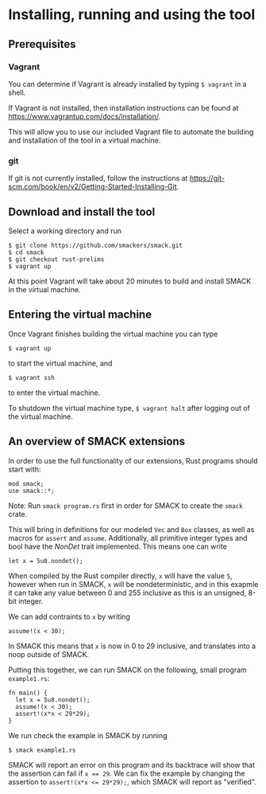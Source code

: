# Installing, running and using the tool
## Prerequisites
### Vagrant
You can determine if Vagrant is already installed by typing
`$ vagrant`
in a shell.

If Vagrant is not installed, then installation instructions can be found at https://www.vagrantup.com/docs/installation/.

This will allow you to use our included Vagrant file to automate the building and installation of the tool in a virtual machine.
### git
If git is not currently installed, follow the instructions at https://git-scm.com/book/en/v2/Getting-Started-Installing-Git.

## Download and install the tool
Select a working directory and run
```
$ git clone https://github.com/smackers/smack.git
$ cd smack
$ git checkout rust-prelims
$ vagrant up
```

At this point Vagrant will take about 20 minutes to build and install SMACK in the virtual machine.

## Entering the virtual machine
Once Vagrant finishes building the virtual machine you can type 
```
$ vagrant up
```
to start the virtual machine, and
```
$ vagrant ssh
```
to enter the virtual machine.

To shutdown the virtual machine type,
```$ vagrant halt``` after logging out of the virtual machine.

## An overview of SMACK extensions
In order to use the full functionality of our extensions, Rust programs should start with:
```#[macro_use]
mod smack;
use smack::*;
```

Note: Run `smack program.rs` first in order for SMACK to create the `smack` crate.

This will bring in definitions for our modeled `Vec` and `Box` classes, as well as macros for `assert` and `assume`.
Additionally, all primitive integer types and bool have the _NonDet_ trait implemented. This means one can write
```
let x = 5u8.nondet();
```
When compiled by the Rust compiler directly, `x` will have the value `5`, however when run in SMACK, `x` will be nondeterministic,
and in this exapmle it can take any value between 0 and 255 inclusive as this is an unsigned, 8-bit integer.

We can add contraints to `x` by writing
```
assume!(x < 30);
```

In SMACK this means that `x` is now in 0 to 29 inclusive, and translates into a noop outside of SMACK.

Putting this together, we can run SMACK on the following, small program `example1.rs`:
```
fn main() {
  let x = 5u8.nondet();
  assume!(x < 30);
  assert!(x*x < 29*29);
}
```
We run check the example in SMACK by running
```
$ smack example1.rs
```
SMACK will report an error on this program and its backtrace will show that the assertion can fail if `x == 29`. We can fix the example by changing the assertion to `assert!(x*x <= 29*29);`, which SMACK will report as "verified".

